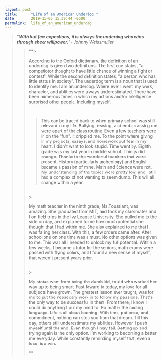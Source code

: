 ```yaml
---
layout: post
title:      "Life of an American Underdog "
date:       2019-11-05 15:39:44 -0500
permalink:  life_of_an_american_underdog
---
```






>"***With but few expections, it is always the underdog who wins through sheer willpower.***"- *Johnny Weissmuller*

> > **>    <p>      According to the Oxford dictionary, the definition of an underdog is given two definitions. The first one states, "a competiotor thought to have little chance of winning a fight or contest". While the second definition states, "a person who has little status in society". The underdog term is a noun that is used to identify me. I am an underdog. Where ever I went, my work, character, and ablities were always underestimated. There have been numerous times in which my actions and/or intelligence surprised other people. Including myself.</p>
> > <br>
> > >  <p>  This can be traced back to when primary school was still relevant in my life. Bullying, teasing, and embarrassing me were apart of the class routine. Even a few teachers were in on the "fun".  It crippled me. To the point where giving in my projects, essays, and homework put fear in my heart. I didn't want to look stupid. Time went by. Eighth grade was my last year in middle school. Things did change. Thanks to the wonderful teachers that were present. History (particularly archeology) and English became a passion of mine. Math and Science were not. My understanding of the topics were pretty low, and  I still had a complex of not wanting to seem dumb. This will all change within a year.</p>
> > <br>
> > >  <p>My math teacher in the ninth grade, Ms.Toussiant, was amazing. She graduated from MIT, and took my classmates and I on field trips to the Ivy League University. She pulled me to the side on day, and explained to me how much potential she thought that I had within me. She also explained to me that I was failing her class. With this, a few orders came after.  After school one on one time was a must. No other options was given to me. This was all i needed to unlock my full potential. Within a few weeks,  I became a tutor for the seniors, math exams were passed with flying colors, and I found a new sense of myself, that weren't present years prior.</p>
> > <br> 
> >  >  <p>My status went from being the dumb kid, to kid who worked her way up to being smart. Fast foward to today, my love for all subjects have grown. The greatest lesson ever taught, was for me to put the nessecary work in to follow my passions. That's the only way to be successful in them. From there, I know I could do anything I put my mind to. No matter the coding language. Life is all about learning. With time, patience, and commitment, nothing can stop you from that dream. Till this day, others still underestimate my abilities. However, I push myself until the end. Even though I may fail. Getting up and trying again is the only option. I'm working to becoming a better me everyday. While constantly reminding myself that, even a lose, is a win.</p>**
